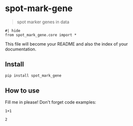 # spot-mark-gene
> spot marker genes in data


```
#| hide
from spot_mark_gene.core import *
```

This file will become your README and also the index of your documentation.

## Install

```sh
pip install spot_mark_gene
```

## How to use

Fill me in please! Don't forget code examples:

```
1+1
```




    2


